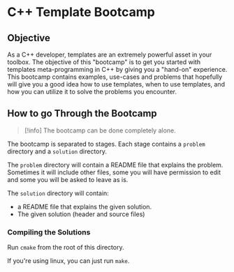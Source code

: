 # C++ Template Bootcamp

## Objective

As a C++ developer, templates are an extremely powerful asset in your toolbox. The objective of this "bootcamp" is to get you started with templates meta-programming in C++ by giving you a "hand-on" experience. This bootcamp contains examples, use-cases and problems that hopefully will give you a good idea how to use templates, when to use templates, and how you can utilize it to solve the problems you encounter.

## How to go Through the Bootcamp

> [!info]
> The bootcamp can be done completely alone.

The bootcamp is separated to stages. Each stage contains a `problem` directory and a `solution` directory.

The `problem` directory will contain a README file that explains the problem. Sometimes it will include other files, some you will have permission to edit and some you will be asked to leave as is.

The `solution` directory will contain:
- a README file that explains the given solution.
- The given solution (header and source files)

### Compiling the Solutions

Run `cmake` from the root of this directory.

If you're using linux, you can just run `make`.